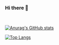 ### Hi there 👋

<br />

[![Anurag's GitHub stats](https://github-readme-stats.vercel.app/api?username=carlos01amc&theme=dark)](https://github.com/anuraghazra/github-readme-stats)

[![Top Langs](https://github-readme-stats.vercel.app/api/top-langs/?username=carlos01amc&layout=compact&theme=dark)](https://github.com/anuraghazra/github-readme-stats)
